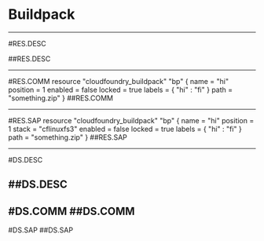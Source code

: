 # Buildpack


-----------------
#RES.DESC

##RES.DESC

------------------
#RES.COMM
resource "cloudfoundry_buildpack" "bp" {
  name     = "hi"
  position = 1
  enabled  = false
  locked   = true
  labels   = { "hi" : "fi" }
  path     = "something.zip"
}
##RES.COMM

--------------------
#RES.SAP
resource "cloudfoundry_buildpack" "bp" {
  name     = "hi"
  position = 1
  stack    = "cflinuxfs3"
  enabled  = false
  locked   = true
  labels   = { "hi" : "fi" }
  path     = "something.zip"
}
##RES.SAP

---------------

#DS.DESC

##DS.DESC
----------------

#DS.COMM
##DS.COMM
-----------------

#DS.SAP
##DS.SAP